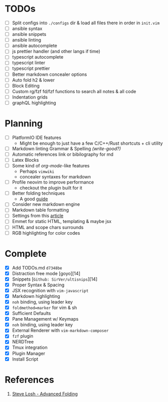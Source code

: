 TODOs
=====

* [ ] Split configs into `./configs` dir & load all files there in order in `init.vim`
* [ ] ansible syntax
* [ ] ansible snippets
* [ ] ansible linting
* [ ] ansible autocomplete
* [ ] js prettier handler (and other langs if time)
* [ ] typescript autocomplete
* [ ] typescript linter
* [ ] typescript prettier
* [ ] Better markdown concealer options
* [ ] Auto fold h2 & lower
* [ ] Block Editing
* [ ] Custom rg/fzf fd/fzf functions to search all notes & all code
* [ ] Indentation grids
* [ ] graphQL highlighting

Planning
========

* [ ] PlatformIO IDE features
    * Might be enough to just have a few C/C++/Rust shortcuts + cli utility
* [ ] Markdown linting Grammar & Spelling *(write-good?)*
* [ ] Automatic references link or bibilography for md
* [ ] Latex Blocks
* [ ] Some kind of *org-mode*-like features
    * Perhaps `vimwiki`
    * concealer syntaxes for markdown
* [ ] Profile neovim to improve performance
    - checkout the plugin built for it
* [ ] Better folding techniques
  * A good [guide][01]
* [ ] Consider new markdown engine
* [ ] Markdown table formatting
* [ ] Settings from this [article](https://hackernoon.com/vim-for-writers-ee15d2a8f512)
* [ ] Emmet for static HTML, templating & maybe jsx
* [ ] HTML and scope chars surrounds
* [ ] RGB highlighting for color codes

Complete
========

* [x] Add TODOs.md `d7348be`
* [x] Distraction free mode [goyo][14]
* [x] Snippets [`Github: SirVer/ultisnips`][14]
* [x] Proper Syntax & Spacing
* [x] JSX recognition with `vim-javascript`
* [x] Markdown highlighting
* [x] `noh` binding, using leader key
* [x] `foldmethod=marker` for vim & sh
* [x] Sufficient Defaults
* [x] Pane Management w/ Keymaps
* [x] `noh` binding, using leader key
* [x] External Renderer with `vim-markdown-composer`
* [x] `fzf` plugin
* [x] NERDTree
* [x] Tmux integration
* [x] Plugin Manager
* [x] Install Script

References
==========

1. [Steve Losh - Advanced Folding][01]

[01]: http://learnvimscriptthehardway.stevelosh.com/chapters/49.html "Steve Losh - Advanced Folding"
